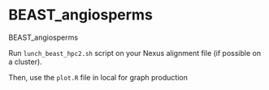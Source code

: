 # BEAST_angiosperms
BEAST_angiosperms

Run `lunch_beast_hpc2.sh` script on your Nexus alignment file (if possible on a cluster).

Then, use the `plot.R` file in local for graph production

